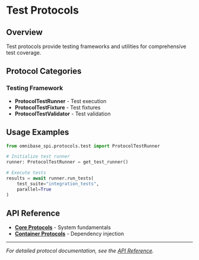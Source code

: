 # Test Protocols

## Overview

Test protocols provide testing frameworks and utilities for comprehensive test coverage.

## Protocol Categories

### Testing Framework
- **ProtocolTestRunner** - Test execution
- **ProtocolTestFixture** - Test fixtures
- **ProtocolTestValidator** - Test validation

## Usage Examples

```python
from omnibase_spi.protocols.test import ProtocolTestRunner

# Initialize test runner
runner: ProtocolTestRunner = get_test_runner()

# Execute tests
results = await runner.run_tests(
    test_suite="integration_tests",
    parallel=True
)
```

## API Reference

- **[Core Protocols](core.md)** - System fundamentals
- **[Container Protocols](container.md)** - Dependency injection

---

*For detailed protocol documentation, see the [API Reference](README.md).*
